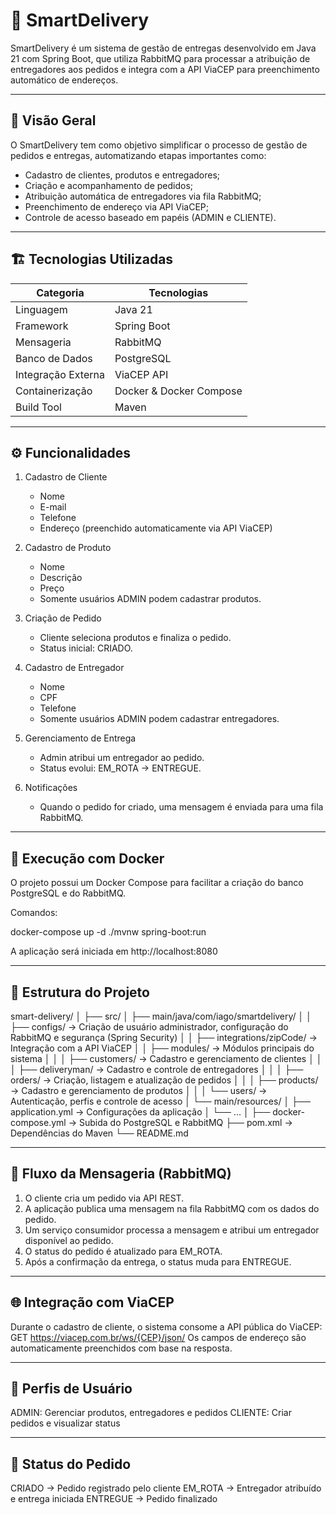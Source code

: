 # 🚚 SmartDelivery

SmartDelivery é um sistema de gestão de entregas desenvolvido em Java 21 com Spring Boot, que utiliza RabbitMQ para processar a atribuição de entregadores aos pedidos e integra com a API ViaCEP para preenchimento automático de endereços.

---

## 🧠 Visão Geral

O SmartDelivery tem como objetivo simplificar o processo de gestão de pedidos e entregas, automatizando etapas importantes como:
- Cadastro de clientes, produtos e entregadores;
- Criação e acompanhamento de pedidos;
- Atribuição automática de entregadores via fila RabbitMQ;
- Preenchimento de endereço via API ViaCEP;
- Controle de acesso baseado em papéis (ADMIN e CLIENTE).

---

## 🏗️ Tecnologias Utilizadas

| Categoria | Tecnologias |
|------------|--------------|
| Linguagem | Java 21 |
| Framework | Spring Boot |
| Mensageria | RabbitMQ |
| Banco de Dados | PostgreSQL |
| Integração Externa | ViaCEP API |
| Containerização | Docker & Docker Compose |
| Build Tool | Maven |

---

## ⚙️ Funcionalidades

1. Cadastro de Cliente
   - Nome
   - E-mail
   - Telefone
   - Endereço (preenchido automaticamente via API ViaCEP)

2. Cadastro de Produto
   - Nome
   - Descrição
   - Preço
   - Somente usuários ADMIN podem cadastrar produtos.

3. Criação de Pedido
   - Cliente seleciona produtos e finaliza o pedido.
   - Status inicial: CRIADO.

4. Cadastro de Entregador
   - Nome
   - CPF
   - Telefone
   - Somente usuários ADMIN podem cadastrar entregadores.

5. Gerenciamento de Entrega
   - Admin atribui um entregador ao pedido.
   - Status evolui: EM_ROTA → ENTREGUE.

6. Notificações
   - Quando o pedido for criado, uma mensagem é enviada para uma fila RabbitMQ.

---

## 🐳 Execução com Docker

O projeto possui um Docker Compose para facilitar a criação do banco PostgreSQL e do RabbitMQ.

Comandos:

docker-compose up -d
./mvnw spring-boot:run

A aplicação será iniciada em http://localhost:8080

---

## 🧩 Estrutura do Projeto

smart-delivery/
│
├── src/
│   ├── main/java/com/iago/smartdelivery/
│   │   ├── configs/                → Criação de usuário administrador, configuração do RabbitMQ e segurança (Spring Security)
│   │   ├── integrations/zipCode/   → Integração com a API ViaCEP
│   │   ├── modules/                → Módulos principais do sistema
│   │   │   ├── customers/          → Cadastro e gerenciamento de clientes
│   │   │   ├── deliveryman/        → Cadastro e controle de entregadores
│   │   │   ├── orders/             → Criação, listagem e atualização de pedidos
│   │   │   ├── products/           → Cadastro e gerenciamento de produtos
│   │   │   └── users/              → Autenticação, perfis e controle de acesso
│   └── main/resources/
│       ├── application.yml         → Configurações da aplicação
│       └── ...
│
├── docker-compose.yml              → Subida do PostgreSQL e RabbitMQ
├── pom.xml                         → Dependências do Maven
└── README.md

---

## 🧠 Fluxo da Mensageria (RabbitMQ)

1. O cliente cria um pedido via API REST.
2. A aplicação publica uma mensagem na fila RabbitMQ com os dados do pedido.
3. Um serviço consumidor processa a mensagem e atribui um entregador disponível ao pedido.
4. O status do pedido é atualizado para EM_ROTA.
5. Após a confirmação da entrega, o status muda para ENTREGUE.

---

## 🌐 Integração com ViaCEP

Durante o cadastro de cliente, o sistema consome a API pública do ViaCEP:
GET https://viacep.com.br/ws/{CEP}/json/
Os campos de endereço são automaticamente preenchidos com base na resposta.

---

## 🔐 Perfis de Usuário

ADMIN: Gerenciar produtos, entregadores e pedidos
CLIENTE: Criar pedidos e visualizar status

---

## 🧾 Status do Pedido

CRIADO → Pedido registrado pelo cliente
EM_ROTA → Entregador atribuído e entrega iniciada
ENTREGUE → Pedido finalizado
